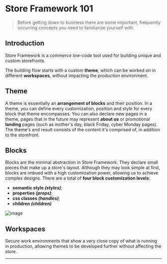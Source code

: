 # Store Framework 101

>Before getting down to business there are some important, frequently occurring concepts you need to familiarize yourself with. 

## Introduction 

Store Framework is a *commerce low-code* tool used for building unique and custom storefronts.

The building flow starts with a custom **theme**, which can be worked on in different **workspaces**, without impacting the production environment.  

## Theme 

A theme is essentially an **arrangement of blocks** and their position. In a theme, you can define every customization, position and style for every block that theme encompasses. You can also declare new pages in a theme, pages that in the future may represent **about us** or promotional **landing** pages (such as mother's day, black Friday, cyber Monday pages). The theme's end result consists of the content it's comprised of, in addition to the storefront.

## Blocks

Blocks are the minimal abstraction in Store Framework. They declare small pieces that make up a store's layout. Although they may look simple at first, blocks are imbued with a high customization power, allowing us to achieve complex designs. There are a total of **four block customization levels**: 
- **semantic style *(styles)***;
- **properties *(props)***;
- **css classes *(handles)***;
- **children *(children)***  

![image](https://user-images.githubusercontent.com/18701182/68428069-266cca80-018a-11ea-958b-818d392583a8.png)

## Workspaces

Secure work environments that show a very close copy of what is running in production, allowing themes to be developed further without affecting the store. 

----

